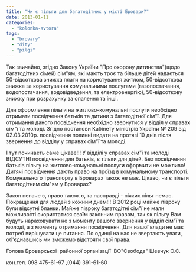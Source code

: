 ```yaml
---
title: "Чи є пільги для багатодітних у місті Бровари?"
date: 2013-01-11
categories: 
  - "kolonka-avtora"
tags: 
  - "brovary"
  - "dity"
  - "pilgi"
---
```


Так звичайно, згідно Закону України "Про охорону дитинства"(щодо багатодітних сімей) сім"ям, які мають троє та більше дітей надається 50-відсоткова знижка плати на користування житлом, 50-відсоткова знижка за користування комунальними послугами (газопостачання, водопостачання, водовідведення, та електроенергію), 50-відсоткову знижку при розрахунку за опалення та інші.

Для оформлення пільги на житлово-комунальні послуги необхідно отримати посвідчення батьків та дитини з багатодітної сім"ї. Для отримання даного посвідчення необхідно звернутися у відділ у справах сім"ї та молоді. Згідно постанови Кабінету міністрів України № 209 від 02.03.2010р. посвідчення повинні видати на протязі 10 днів після звернення до відділу у справах сім"ї та молоді.

І тут починаєть саме цікаве!!! У відділі у справах сім"ї та молоді ВІДСУТНІ посвідчення для батьків, є тільки для дітей. Без посвідчення батьків пільгу на житлово-комунальні послуги оформити не можливо! Дитячі посвідчення дають право на проїзд в комунальному транспорті. Комунального транспорту в Броварах також не має. Цікаво, чи є пільги багатодітним сім"ям у Броварах?

Закон неначе є, право також є, та насправді - ніяких пільг немає. Покращення для людей з кожним днем!!! В 2012 році майже півроку були відсутні бланки. Майже півроку багатодітні сім"ї не мали можливості скористатися своїм законним правом, так як пільгу Вам будуть нараховувати не з моменту вашого звернення у відділ сім"ї та молоді, а з моменту отримання посвідчення. Для нашої влади не має потреб вирішувати це питання. По одинці на нас не звертають уваги, об'єднавшись ми зможемо відстояти свої права.

Голова Броварської  районної організації  ВО"Свобода" Шевчук О.С.

кон.тел. 098 475-61-97 ,(044) 391-61-60
